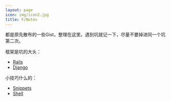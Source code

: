 ```yaml
---
layout: page
icon: img/icon2.jpg
title: F/Notes
---
```


都是原先散布的一些Gist，整理在这里。遇到坑就记一下，尽量不要掉进同一个坑第二次。

框架是坑的大头：

+ [Rails](https://gist.github.com/1605918)
+ [Django](https://gist.github.com/3186148)

小技巧什么的：

+ [Snippets](https://gist.github.com/1611068)
+ [Shell](https://gist.github.com/1611068)

